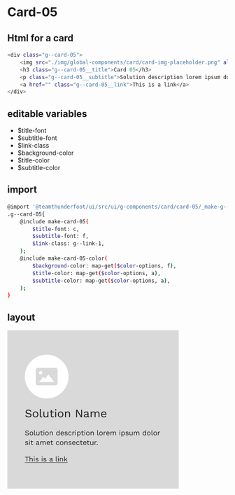 # Card-05

## Html for a card

```sh
<div class="g--card-05">
    <img src="./img/global-components/card/card-img-placeholder.png" alt="" class="g--card-05__media">
    <h3 class="g--card-05__title">Card 05</h3>
    <p class="g--card-05__subtitle">Solution description lorem ipsum dolor sit amet consectetur.</p>
    <a href="" class="g--card-05__link">This is a link</a>
</div>
```

## editable variables
- $title-font
- $subtitle-font
- $link-class
- $background-color
- $title-color
- $subtitle-color

## import
```sh
@import '@teamthunderfoot/ui/src/ui/g-components/card/card-05/_make-g--card-05';
.g--card-05{
    @include make-card-05(
        $title-font: c,
        $subtitle-font: f,
        $link-class: g--link-1,
    );
    @include make-card-05-color(
        $background-color: map-get($color-options, f),
        $title-color: map-get($color-options, a),
        $subtitle-color: map-get($color-options, a),
    );
}
```

## layout
![alt text][card-05]

[card-05]: /src/img/global-components/card/card-05.png 